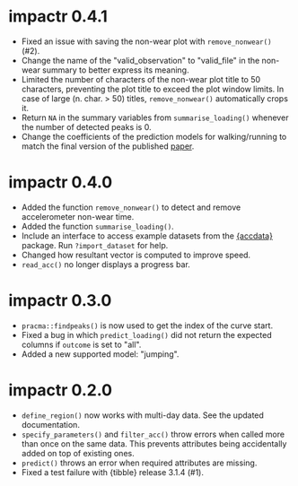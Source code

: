 # impactr 0.4.1
* Fixed an issue with saving the non-wear plot with `remove_nonwear()` (#2).
* Change the name of the "valid_observation" to "valid_file" in the non-wear summary to better express its meaning.
* Limited the number of characters of the non-wear plot title to 50 characters, preventing the plot title to exceed the plot window limits. In case of large (n. char. > 50) titles, `remove_nonwear()` automatically crops it.
* Return `NA` in the summary variables from `summarise_loading()` whenever the number of detected peaks is 0.
* Change the coefficients of the prediction models for walking/running to match the final version of the published [paper](https://doi.org/10.1080/17461391.2022.2102437).

# impactr 0.4.0
* Added the function `remove_nonwear()` to detect and remove accelerometer non-wear time.
* Added the function `summarise_loading()`.
* Include an interface to access example datasets from the [{accdata}](https://github.com/verasls/accdata/) package. Run `?import_dataset` for help.
* Changed how resultant vector is computed to improve speed.
* `read_acc()` no longer displays a progress bar.

# impactr 0.3.0
* `pracma::findpeaks()` is now used to get the index of the curve start.
* Fixed a bug in which `predict_loading()` did not return the expected columns if `outcome` is set to "all".
* Added a new supported model: "jumping".

# impactr 0.2.0
* `define_region()` now works with multi-day data. See the updated documentation.
* `specify_parameters()` and `filter_acc()` throw errors when called more than once on the same data. This prevents attributes being accidentally added on top of existing ones.
* `predict()` throws an error when required attributes are missing.
* Fixed a test failure with {tibble} release 3.1.4 (#1).

